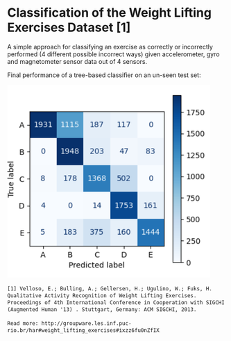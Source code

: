 # Classification of the Weight Lifting Exercises Dataset [1]

A simple approach for classifying an exercise as correctly or incorrectly performed (4 different possible incorrect ways) given accelerometer, gyro and magnetometer sensor data out of 4 sensors.


Final performance of a tree-based classifier on an un-seen test set:

![matrix](images/confussion_matrix.png)

```
[1] Velloso, E.; Bulling, A.; Gellersen, H.; Ugulino, W.; Fuks, H. Qualitative Activity Recognition of Weight Lifting Exercises. Proceedings of 4th International Conference in Cooperation with SIGCHI (Augmented Human '13) . Stuttgart, Germany: ACM SIGCHI, 2013.

Read more: http://groupware.les.inf.puc-rio.br/har#weight_lifting_exercises#ixzz6fu0nZfIX
```